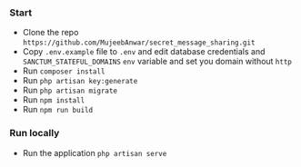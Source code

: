 ### Start
- Clone the repo ```https://github.com/MujeebAnwar/secret_message_sharing.git```
- Copy `.env.example` file to `.env` and edit database credentials and `SANCTUM_STATEFUL_DOMAINS` `env` variable and set you domain without `http`  
- Run `composer install`
- Run `php artisan key:generate`
- Run `php artisan migrate`
- Run `npm install`
- Run `npm run build`

### Run locally
- Run the application ```php artisan serve```

